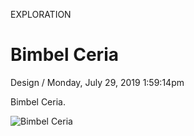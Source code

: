 <p class="type">EXPLORATION</p>

# Bimbel Ceria

<p class="meta">Design  /  Monday, July 29, 2019 1:59:14pm</p>

Bimbel Ceria.

![Bimbel Ceria](https://farooq-agent.web.app/assets/images/works/large/bimbel-ceria.jpg)
